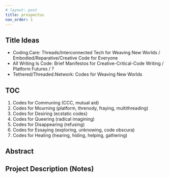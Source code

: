 ```yaml
---
# layout: post
title: prospectus
nav_order: 1
---
```


## Title Ideas

- Coding.Care: Threads/Interconnected Tech for Weaving New Worlds / Embodied/Reparative/Creative Code for Everyone
- All Writing Is Code: Brief Manifestos for Creative-Critical-Code Writing / Platform Futures / ?
- Tethered/Threaded.Network: Codes for Weaving New Worlds

## TOC
1. Codes for Communing (CCC, mutual aid)
2. Codes for Mourning (platform, threnody, fraying, multithreading)
3. Codes for Desiring (ecstatic codes)
4. Codes for Queering (radical imagining)
5. Codes for Disappearing (refusing)
6. Codes for Essaying (exploring, unknowing, code obscura)
7. Codes for Healing (hearing, hiding, helping, gathering)

## Abstract

## Project Description (Notes)

